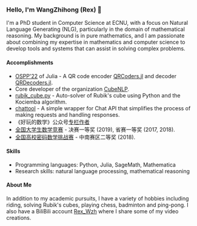 ### Hello, I'm WangZhihong (Rex) 👋

I'm a PhD student in Computer Science at ECNU, with a focus on Natural Language Generating (NLG), particularly in the domain of mathematical reasoning. My background is in pure mathematics, and I am passionate about combining my expertise in mathematics and computer science to develop tools and systems that can assist in solving complex problems.

#### Accomplishments
- [OSPP'22](https://summer-ospp.ac.cn/) of Julia - A QR code encoder [QRCoders.jl](https://github.com/JuliaImages/QRCoders.jl) and decoder [QRDecoders.jl](https://github.com/JuliaImages/QRDecoders.jl).
- Core developer of the organization [CubeNLP](https://github.com/cubenlp).
- [rubik_cube.py](https://github.com/RexWzh/rubik_cube.py) - Auto-solver of Rubik's cube using Python and the Kociemba algorithm.
- [chattool](https://github.com/cubenlp/chatapi_toolkit) - A simple wrapper for Chat API that simplifies the process of making requests and handling responses.
- 《好玩的数学》公众号[专栏作者](https://mp.weixin.qq.com/mp/homepage?__biz=MzIyNzUxMjE1Mw==&hid=6)
- [全国大学生数学竞赛](http://www.cmathc.cn/) - 决赛一等奖 (2019), 省赛一等奖 (2017, 2018).
- [全国高校密码数学挑战赛](https://www.topsec.com.cn/hd/password.html) - 中南赛区二等奖 (2018).


#### Skills
- Programming languages: Python, Julia, SageMath, Mathematica
- Research skills: natural language processing, mathematical reasoning

#### About Me

In addition to my academic pursuits, I have a variety of hobbies including riding, solving Rubik's cubes, playing chess, badminton and ping-pong. I also have a BiliBili account [Rex_Wzh](https://space.bilibili.com/518870168) where I share some of my video creations.

<!--
**RexWzh/RexWzh** is a ✨ _special_ ✨ repository because its `README.md` (this file) appears on your GitHub profile.

Here are some ideas to get you started:

- 🔭 I’m currently working on ...
- 🌱 I’m currently learning ...
- 👯 I’m looking to collaborate on ...
- 🤔 I’m looking for help with ...
- 💬 Ask me about ...
- 📫 How to reach me: ...
- 😄 Pronouns: ...
- ⚡ Fun fact: ...
-->

